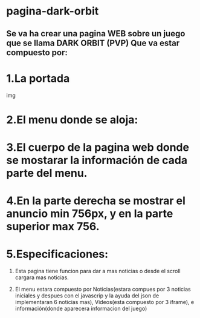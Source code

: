 # pagina-dark-orbit
Se va ha crear una pagina WEB sobre un juego que se llama DARK ORBIT (PVP)
Que va estar compuesto por:
------------------------------------------------------------------------------------------------------------------------------------------
# 1.La portada 

img

# 2.El menu donde se aloja: 

# 3.El cuerpo de la pagina web donde se mostarar la información de cada parte del menu.

# 4.En la parte derecha se mostrar el anuncio min 756px, y en la parte superior max 756.

# 5.Especificaciones:

  1. Esta pagina tiene funcion para dar a mas noticias o desde el scroll cargara mas noticias.
  
  2. El menu estara compuesto por Noticias(estara compues por 3 noticias iniciales y despues con el javascrip y la ayuda del json de implementaran 6 noticias mas), Videos(esta compuesto por 3 iframe), e información(donde aparecera informacion del juego)
  
